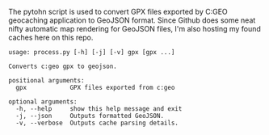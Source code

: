 The pytohn script is used to convert GPX files exported by C:GEO geocaching application to GeoJSON format.
Since Github does some neat nifty automatic map rendering for GeoJSON files, I'm also hosting my found caches here on this repo.

```
usage: process.py [-h] [-j] [-v] gpx [gpx ...]

Converts c:geo gpx to geojson.

positional arguments:
  gpx            GPX files exported from c:geo

optional arguments:
  -h, --help     show this help message and exit
  -j, --json     Outputs formatted GeoJSON.
  -v, --verbose  Outputs cache parsing details.
```
